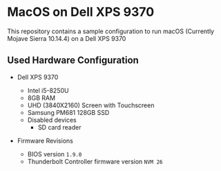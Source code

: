 # MacOS on Dell XPS 9370

This repository contains a sample configuration to run macOS (Currently Mojave Sierra 10.14.4) on a Dell XPS 9370

## Used Hardware Configuration

- Dell XPS 9370
  - Intel i5-8250U
  - 8GB RAM
  - UHD (3840X2160) Screen with Touchscreen
  - Samsung PM681 128GB SSD
  - Disabled devices
    - SD card reader

- Firmware Revisions
  - BIOS version `1.9.0`
  - Thunderbolt Controller firmware version `NVM 26`


